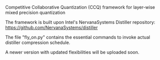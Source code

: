 Competitive Collaborative Quantization (CCQ) framework for layer-wise mixed precision quantization

The framework is built upon Intel's NervanaSystems Distiller repository: https://github.com/NervanaSystems/distiller

The file "fly_on.py" contains the essential commands to invoke actual distiller compression schedule.

A newer version with updated flexibilities will be uploaded soon.
